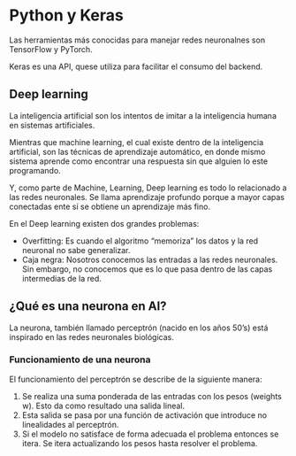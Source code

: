 # Python y Keras

Las herramientas más conocidas para manejar redes neuronalnes son TensorFlow y PyTorch.

Keras es una API, quese utiliza para facilitar el consumo del backend.

## Deep learning

La inteligencia artificial son los intentos de imitar a la inteligencia humana en sistemas artificiales.

Mientras que machine learning, el cual existe dentro de la inteligencia artificial, son las técnicas de aprendizaje automático, en donde mismo sistema aprende como encontrar una respuesta sin que alguien lo este programando.

Y, como parte de Machine, Learning, Deep learning es todo lo relacionado a las redes neuronales. Se llama aprendizaje profundo porque a mayor capas conectadas ente sí se obtiene un aprendizaje más fino.

En el Deep learning existen dos grandes problemas:

- Overfitting: Es cuando el algoritmo “memoriza” los datos y la red neuronal no sabe generalizar.
- Caja negra: Nosotros conocemos las entradas a las redes neuronales. Sin embargo, no conocemos que es lo que pasa dentro de las capas intermedias de la red.
## ¿Qué es una neurona en AI?

La neurona, también llamado perceptrón (nacido en los años 50’s) está inspirado en las redes neuronales biológicas.

### Funcionamiento de una neurona

El funcionamiento del perceptrón se describe de la siguiente manera:

1. Se realiza una suma ponderada de las entradas con los pesos (weights w). Esto da como resultado una salida lineal.
2. Esta salida se pasa por una función de activación que introduce no linealidades al perceptrón.
3. Si el modelo no satisface de forma adecuada el problema entonces se itera. Se itera actualizando los pesos hasta resolver el problema.
